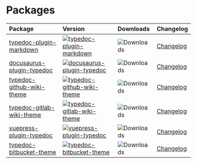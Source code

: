 # Packages

| Package                                                                  | Version                                                                                                                                             | Downloads                                                                 | Changelog                                                      |
| :----------------------------------------------------------------------- | :-------------------------------------------------------------------------------------------------------------------------------------------------- | :------------------------------------------------------------------------ | -------------------------------------------------------------- |
| [typedoc-plugin-markdown](./packages/typedoc-plugin-markdown#readme)     | [![typedoc-plugin-markdown](https://img.shields.io/npm/v/typedoc-plugin-markdown.svg)](https://www.npmjs.com/package/typedoc-plugin-markdown)       | ![Downloads](https://img.shields.io/npm/dm/typedoc-plugin-markdown.svg)   | [Changelog](./packages/typedoc-plugin-markdown/CHANGELOG.md)   |
| [docusaurus-plugin-typedoc](./packages/docusaurus-plugin-typedoc#readme) | [![docusaurus-plugin-typedoc](https://img.shields.io/npm/v/docusaurus-plugin-typedoc.svg)](https://www.npmjs.com/package/docusaurus-plugin-typedoc) | ![Downloads](https://img.shields.io/npm/dm/docusaurus-plugin-typedoc.svg) | [Changelog](./packages/docusaurus-plugin-typedoc/CHANGELOG.md) |
| [typedoc-github-wiki-theme](./packages/typedoc-github-wiki-theme#readme) | [![typedoc-github-wiki-theme](https://img.shields.io/npm/v/typedoc-github-wiki-theme.svg)](https://www.npmjs.com/package/typedoc-github-wiki-theme) | ![Downloads](https://img.shields.io/npm/dm/typedoc-github-wiki-theme.svg) | [Changelog](./packages/typedoc-github-wiki-theme/CHANGELOG.md) |
| [typedoc-gitlab-wiki-theme](./packages/typedoc-gitlab-wiki-theme#readme) | [![typedoc-gitlab-wiki-theme](https://img.shields.io/npm/v/typedoc-gitlab-wiki-theme.svg)](https://www.npmjs.com/package/typedoc-gitlab-wiki-theme) | ![Downloads](https://img.shields.io/npm/dm/typedoc-gitlab-wiki-theme.svg) | [Changelog](./packages/typedoc-gitlab-wiki-theme/CHANGELOG.md) |
| [vuepress-plugin-typedoc](./packages/vuepress-plugin-typedoc#readme)     | [![vuepress-plugin-typedoc](https://img.shields.io/npm/v/vuepress-plugin-typedoc.svg)](https://www.npmjs.com/package/vuepress-plugin-typedoc)       | ![Downloads](https://img.shields.io/npm/dm/vuepress-plugin-typedoc.svg)   | [Changelog](./packages/vuepress-plugin-typedoc/CHANGELOG.md)   |
| [typedoc-bitbucket-theme](./packages/typedoc-bitbucket-theme#readme)     | [![typedoc-bitbucket-theme](https://img.shields.io/npm/v/vuepress-plugin-typedoc.svg)](https://www.npmjs.com/package/typedoc-bitbucket-theme)       | ![Downloads](https://img.shields.io/npm/dm/typedoc-bitbucket-theme.svg)   | [Changelog](./packages/typedoc-bitbucket-theme/CHANGELOG.md)   |
